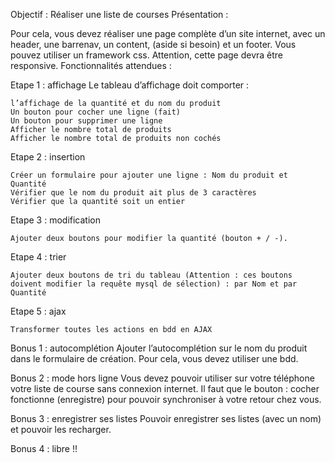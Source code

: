 
Objectif : Réaliser une liste de courses
Présentation :

Pour cela, vous devez réaliser une page complète d’un site internet, avec un header, une barrenav, un content, (aside si besoin) et un footer. Vous pouvez utiliser un framework css. Attention, cette page devra être responsive.
Fonctionnalités attendues :

Etape 1 : affichage
Le tableau d’affichage doit comporter :

    l’affichage de la quantité et du nom du produit
    Un bouton pour cocher une ligne (fait)
    Un bouton pour supprimer une ligne
    Afficher le nombre total de produits
    Afficher le nombre total de produits non cochés

Etape 2 : insertion

    Créer un formulaire pour ajouter une ligne : Nom du produit et Quantité
    Vérifier que le nom du produit ait plus de 3 caractères
    Vérifier que la quantité soit un entier

Etape 3 : modification

    Ajouter deux boutons pour modifier la quantité (bouton + / -).

Etape 4 : trier

    Ajouter deux boutons de tri du tableau (Attention : ces boutons doivent modifier la requête mysql de sélection) : par Nom et par Quantité

Etape 5 : ajax

    Transformer toutes les actions en bdd en AJAX

Bonus 1 : autocomplétion
Ajouter l’autocomplétion sur le nom du produit dans le formulaire de création.
Pour cela, vous devez utiliser une bdd.

Bonus 2 : mode hors ligne
Vous devez pouvoir utiliser sur votre téléphone votre liste de course sans connexion internet. Il faut que le bouton : cocher fonctionne (enregistre) pour pouvoir synchroniser à votre retour chez vous.

Bonus 3 : enregistrer ses listes
Pouvoir enregistrer ses listes (avec un nom) et pouvoir les recharger.

Bonus 4 : libre !!
